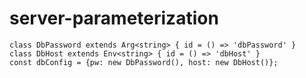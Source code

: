 # server-parameterization

```
class DbPassword extends Arg<string> { id = () => 'dbPassword' }
class DbHost extends Env<string> { id = () => 'dbHost' }
const dbConfig = {pw: new DbPassword(), host: new DbHost()};

```